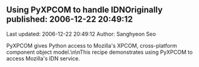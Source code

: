 ## Using PyXPCOM to handle IDNOriginally published: 2006-12-22 20:49:12 
Last updated: 2006-12-22 20:49:12 
Author: Sanghyeon Seo 
 
PyXPCOM gives Python access to Mozilla's XPCOM, cross-platform component object model.\n\nThis recipe demonstrates using PyXPCOM to access Mozilla's IDN service.